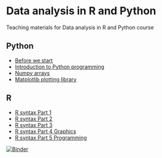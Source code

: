 # Data analysis in R and Python


Teaching materials for Data analysis in R and Python course

## Python

* [Before we start](http://nbviewer.jupyter.org/github/ondrolexa/r-python/blob/master/00-Intro.ipynb)
* [Introduction to Python programming](http://nbviewer.jupyter.org/github/ondrolexa/r-python/blob/master/01-Introduction-to-Python.ipynb)
* [Numpy arrays](http://nbviewer.jupyter.org/github/ondrolexa/r-python/blob/master/02-Numpy.ipynb)
* [Matplotlib plotting library](http://nbviewer.jupyter.org/github/ondrolexa/r-python/blob/master/03-Matplotlib.ipynb)

## R

* [R syntax Part 1](http://nbviewer.jupyter.org/github/ondrolexa/r-python/blob/master/R_syntax_01.ipynb)
* [R syntax Part 2](http://nbviewer.jupyter.org/github/ondrolexa/r-python/blob/master/R_syntax_02.ipynb)
* [R syntax Part 3](http://nbviewer.jupyter.org/github/ondrolexa/r-python/blob/master/R_syntax_03.ipynb)
* [R syntax Part 4 Graphics](http://nbviewer.jupyter.org/github/ondrolexa/r-python/blob/master/R_syntax_04.ipynb)
* [R syntax Part 5 Programming](http://nbviewer.jupyter.org/github/ondrolexa/r-python/blob/master/R_syntax_05.ipynb)

[![Binder](http://mybinder.org/badge.svg)](http://mybinder.org:/repo/ondrolexa/r-python)
